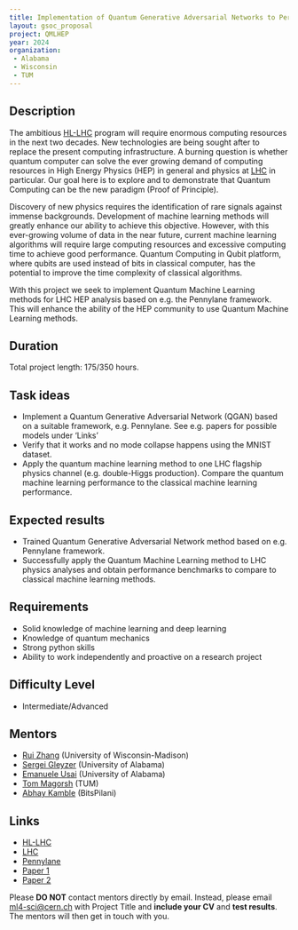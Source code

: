 ```yaml
---
title: Implementation of Quantum Generative Adversarial Networks to Perform High Energy Physics Analysis at the LHC
layout: gsoc_proposal
project: QMLHEP
year: 2024
organization:
 - Alabama
 - Wisconsin
 - TUM
---
```


## Description
The ambitious [HL-LHC](https://hilumilhc.web.cern.ch) program will require enormous computing resources in the next two decades. New technologies are being sought after to replace the present computing infrastructure. A burning question is whether quantum computer can solve the ever growing demand of computing resources in High Energy Physics (HEP) in general and physics at [LHC](https://home.cern/science/accelerators/large-hadron-collider) in particular. Our goal here is to explore and to demonstrate that Quantum Computing can be the new paradigm (Proof of Principle).

Discovery of new physics requires the identification of rare signals against immense backgrounds. Development of machine learning methods will greatly enhance our ability to achieve this objective. However, with this ever-growing volume of data in the near future, current machine learning algorithms will require large computing resources and excessive computing time to achieve good performance. Quantum Computing in Qubit platform, where qubits are used instead of bits in classical computer, has the potential to improve the time complexity of classical algorithms.

With this project we seek to implement Quantum Machine Learning methods for LHC HEP analysis based on e.g. the Pennylane framework. This will enhance the ability of the HEP community to use Quantum Machine Learning methods.

## Duration

Total project length: 175/350 hours.

## Task ideas
  * Implement a Quantum Generative Adversarial Network (QGAN) based on a suitable framework, e.g. Pennylane. See e.g. papers for possible models under ‘Links’
  * Verify that it works and no mode collapse happens using the MNIST dataset.
  * Apply the quantum machine learning method to one LHC flagship physics channel (e.g. double-Higgs production). Compare the quantum machine learning performance to the classical machine learning performance.
 
## Expected results
  * Trained Quantum Generative Adversarial Network method based on e.g. Pennylane framework.
  * Successfully apply the Quantum Machine Learning method to LHC physics analyses and obtain performance benchmarks to compare to classical machine learning methods.
 
<!-- ## Test
Please use [this link](https://docs.google.com/document/d/1sWHt7miyhFXnFeWmZ_El0P7wiRlggj5WPRktA7dsUh8/edit?usp=sharing) to access the test for this project. -->
  
## Requirements 
  * Solid knowledge of machine learning and deep learning
  * Knowledge of quantum mechanics
  * Strong python skills
  * Ability to work independently and proactive on a research project

## Difficulty Level
  * Intermediate/Advanced

## Mentors
  * [Rui Zhang](mailto:ml4-sci@cern.ch) (University of Wisconsin-Madison)
  * [Sergei Gleyzer](mailto:ml4-sci@cern.ch) (University of Alabama)
  * [Emanuele Usai](mailto:ml4-sci@cern.ch) (University of Alabama)
  * [Tom Magorsh](mailto:ml4-sci@cern.ch) (TUM)
  * [Abhay Kamble](mailto:ml4-sci@cern.ch) (BitsPilani) 

## Links
  * [HL-LHC](https://hilumilhc.web.cern.ch)
  * [LHC](https://home.cern/science/accelerators/large-hadron-collider)
  * [Pennylane](https://pennylane.ai)
  * [Paper 1](https://arxiv.org/abs/2105.00080) 
  * [Paper 2](https://arxiv.org/abs/2210.16857)

Please **DO NOT** contact mentors directly by email. Instead, please email [ml4-sci@cern.ch](mailto:ml4-sci@cern.ch) with Project Title and **include your CV** and **test results**. The mentors will then get in touch with you.
